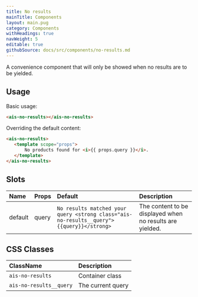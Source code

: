 ```yaml
---
title: No results
mainTitle: Components
layout: main.pug
category: Components
withHeadings: true
navWeight: 5
editable: true
githubSource: docs/src/components/no-results.md
---
```


A convenience component that will only be showed when no results are to be yielded.

## Usage

Basic usage:

```html
<ais-no-results></ais-no-results>
```

Overriding the default content:

 ```html
<ais-no-results>
	<template scope="props">
		No products found for <i>{{ props.query }}</i>.
	</template>
</ais-no-results>
 ```

## Slots

| Name    | Props | Default                                                                                  | Description                                              |
|:--------|:------|:-----------------------------------------------------------------------------------------|:---------------------------------------------------------|
| default | query | `No results matched your query <strong class="ais-no-results__query">{{query}}</strong>` | The content to be displayed when no results are yielded. |

## CSS Classes

| ClassName               | Description       |
|:------------------------|:------------------|
| `ais-no-results`        | Container class   |
| `ais-no-results__query` | The current query |
